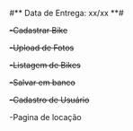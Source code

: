 #** Data de Entrega: xx/xx **#

~~-Cadastrar Bike~~

~~-Upload de Fotos~~

~~-Listagem de Bikes~~

~~-Salvar em banco~~

~~-Cadastro de Usuário~~

-Pagina de locação
